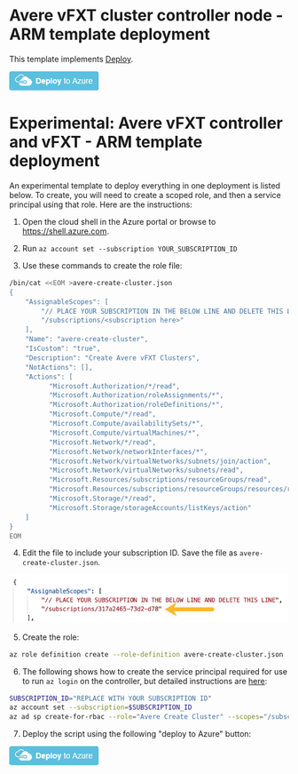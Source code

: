 # Avere vFXT cluster controller node - ARM template deployment

This template implements [Deploy](../../docs/jumpstart_deploy.md).

<a href="https://portal.azure.com/#create/Microsoft.Template/uri/https%3A%2F%2Fraw.githubusercontent.com%2FAzure%2FAvere%2Fmaster%2Fsrc%2Fvfxt%2Fazuredeploy.json" target="_blank">
<img src="https://raw.githubusercontent.com/Azure/azure-quickstart-templates/master/1-CONTRIBUTION-GUIDE/images/deploytoazure.png"/>
</a>

# Experimental: Avere vFXT controller and vFXT - ARM template deployment

An experimental template to deploy everything in one deployment is listed below.  To create, you will need to create a scoped role, and then a service principal using that role.  Here are the instructions:

1.  Open the cloud shell in the Azure portal or browse to https://shell.azure.com.

2. Run ```az account set --subscription YOUR_SUBSCRIPTION_ID```

3. Use these commands to create the role file: 

```bash
/bin/cat <<EOM >avere-create-cluster.json
{
    "AssignableScopes": [
        "// PLACE YOUR SUBSCRIPTION IN THE BELOW LINE AND DELETE THIS LINE",
        "/subscriptions/<subscription here>"
    ],
    "Name": "avere-create-cluster",
    "IsCustom": "true",
    "Description": "Create Avere vFXT Clusters",
    "NotActions": [],
    "Actions": [
          "Microsoft.Authorization/*/read",
          "Microsoft.Authorization/roleAssignments/*",
          "Microsoft.Authorization/roleDefinitions/*",
          "Microsoft.Compute/*/read",
          "Microsoft.Compute/availabilitySets/*",
          "Microsoft.Compute/virtualMachines/*",
          "Microsoft.Network/*/read",
          "Microsoft.Network/networkInterfaces/*",
          "Microsoft.Network/virtualNetworks/subnets/join/action",
          "Microsoft.Network/virtualNetworks/subnets/read",
          "Microsoft.Resources/subscriptions/resourceGroups/read",
          "Microsoft.Resources/subscriptions/resourceGroups/resources/read",
          "Microsoft.Storage/*/read",
          "Microsoft.Storage/storageAccounts/listKeys/action"
    ]
}
EOM
```

4. Edit the file to include your subscription ID. Save the file as ``avere-create-cluster.json``. 

![Console text editor showing the subscription ID and the "remove this line" selected for deletion](../../docs/images/edit_role.png)

5. Create the role:

```bash
az role definition create --role-definition avere-create-cluster.json
```

6. The following shows how to create the service principal required for use to run `az login` on the controller, but detailed instructions are [here](https://docs.microsoft.com/en-us/cli/azure/create-an-azure-service-principal-azure-cli?view=azure-cli-latest):

```bash
SUBSCRIPTION_ID="REPLACE WITH YOUR SUBSCRIPTION ID"
az account set --subscription=$SUBSCRIPTION_ID
az ad sp create-for-rbac --role="Avere Create Cluster" --scopes="/subscriptions/$SUBSCRIPTION_ID"
```

7. Deploy the script using the following "deploy to Azure" button:

<a href="https://portal.azure.com/#create/Microsoft.Template/uri/https%3A%2F%2Fraw.githubusercontent.com%2FAzure%2FAvere%2Fmaster%2Fsrc%2Fvfxt%2Fazuredeploy-auto.json" target="_blank">
<img src="https://raw.githubusercontent.com/Azure/azure-quickstart-templates/master/1-CONTRIBUTION-GUIDE/images/deploytoazure.png"/>
</a>